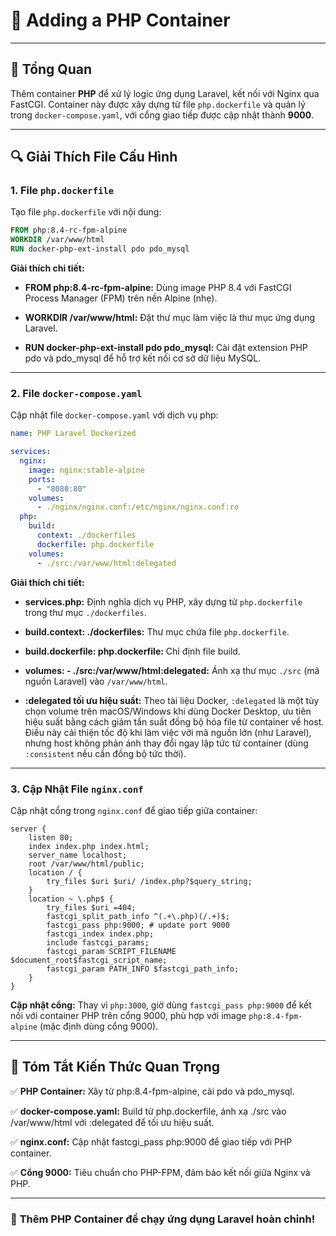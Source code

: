 # 📝 **Adding a PHP Container**

---

## 🚀 **Tổng Quan**

Thêm container **PHP** để xử lý logic ứng dụng Laravel, kết nối với Nginx qua FastCGI. Container này được xây dựng từ file `php.dockerfile` và quản lý trong `docker-compose.yaml`, với cổng giao tiếp được cập nhật thành **9000**.

---

## 🔍 **Giải Thích File Cấu Hình**

### 1. File `php.dockerfile`

Tạo file `php.dockerfile` với nội dung:

```dockerfile
FROM php:8.4-rc-fpm-alpine
WORKDIR /var/www/html
RUN docker-php-ext-install pdo pdo_mysql
```

**Giải thích chi tiết:**

- **FROM php:8.4-rc-fpm-alpine:** Dùng image PHP 8.4 với FastCGI Process Manager (FPM) trên nền Alpine (nhẹ).

- **WORKDIR /var/www/html:** Đặt thư mục làm việc là thư mục ứng dụng Laravel.

- **RUN docker-php-ext-install pdo pdo_mysql:** Cài đặt extension PHP pdo và pdo_mysql để hỗ trợ kết nối cơ sở dữ liệu MySQL.

---

### 2. File `docker-compose.yaml`

Cập nhật file `docker-compose.yaml` với dịch vụ php:

```yaml
name: PHP Laravel Dockerized

services:
  nginx:
    image: nginx:stable-alpine
    ports:
      - "8080:80"
    volumes:
      - ./nginx/nginx.conf:/etc/nginx/nginx.conf:ro
  php:
    build:
      context: ./dockerfiles
      dockerfile: php.dockerfile
    volumes:
      - ./src:/var/www/html:delegated
```

**Giải thích chi tiết:**

- **services.php:** Định nghĩa dịch vụ PHP, xây dựng từ `php.dockerfile` trong thư mục `./dockerfiles`.

- **build.context: ./dockerfiles:** Thư mục chứa file `php.dockerfile`.

- **build.dockerfile: php.dockerfile:** Chỉ định file build.

- **volumes: - ./src:/var/www/html:delegated:** Ánh xạ thư mục `./src` (mã nguồn Laravel) vào `/var/www/html`.

- **:delegated tối ưu hiệu suất:** Theo tài liệu Docker, `:delegated` là một tùy chọn volume trên macOS/Windows khi dùng Docker Desktop, ưu tiên hiệu suất bằng cách giảm tần suất đồng bộ hóa file từ container về host. Điều này cải thiện tốc độ khi làm việc với mã nguồn lớn (như Laravel), nhưng host không phản ánh thay đổi ngay lập tức từ container (dùng `:consistent` nếu cần đồng bộ tức thời).

---

### 3. Cập Nhật File `nginx.conf`

Cập nhật cổng trong `nginx.conf` để giao tiếp giữa container:

```nginx
server {
    listen 80;
    index index.php index.html;
    server_name localhost;
    root /var/www/html/public;
    location / {
        try_files $uri $uri/ /index.php?$query_string;
    }
    location ~ \.php$ {
        try_files $uri =404;
        fastcgi_split_path_info ^(.+\.php)(/.+)$;
        fastcgi_pass php:9000; # update port 9000
        fastcgi_index index.php;
        include fastcgi_params;
        fastcgi_param SCRIPT_FILENAME $document_root$fastcgi_script_name;
        fastcgi_param PATH_INFO $fastcgi_path_info;
    }
}
```

**Cập nhật cổng:** Thay vì `php:3000`, giờ dùng `fastcgi_pass php:9000` để kết nối với container PHP trên cổng 9000, phù hợp với image `php:8.4-fpm-alpine` (mặc định dùng cổng 9000).

---

## 📌 **Tóm Tắt Kiến Thức Quan Trọng**

✅ **PHP Container:** Xây từ php:8.4-fpm-alpine, cài pdo và pdo_mysql.

✅ **docker-compose.yaml:** Build từ php.dockerfile, ánh xạ ./src vào /var/www/html với :delegated để tối ưu hiệu suất.

✅ **nginx.conf:** Cập nhật fastcgi_pass php:9000 để giao tiếp với PHP container.

✅ **Cổng 9000:** Tiêu chuẩn cho PHP-FPM, đảm bảo kết nối giữa Nginx và PHP.

---

### 🚀 **Thêm PHP Container để chạy ứng dụng Laravel hoàn chỉnh!**